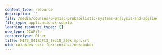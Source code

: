 ```yaml
---
content_type: resource
description: ''
file: /media/courses/6-041sc-probabilistic-systems-analysis-and-applied-probability-fall-2013/c87a8de49151fb56c6544170e3cb4bd1_MIT6_041SCF13_lec10_300k.mp4.srt
file_type: application/x-subrip
learning_resource_types: []
ocw_type: OCWFile
resourcetype: Other
title: MIT6_041SCF13_lec10_300k.mp4.srt
uid: c87a8de4-9151-fb56-c654-4170e3cb4bd1
---
```

